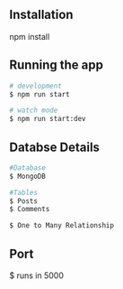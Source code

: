 
## Installation

npm install

## Running the app

```bash
# development
$ npm run start

# watch mode
$ npm run start:dev
```
## Databse Details

```bash
#Database 
$ MongoDB

#Tables
$ Posts
$ Comments

$ One to Many Relationship
```
## Port

$ runs in 5000
